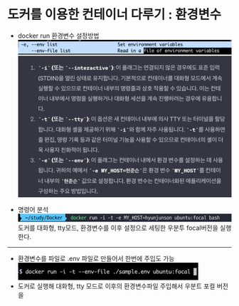 # 도커를 이용한 컨테이너 다루기 : 환경변수

- docker run 환경변수 설정방법 
![img.png](img.png)
![img_1.png](img_1.png)

- 명령어 분석
![img_2.png](img_2.png)
도커를 대화형, tty모드, 환경변수를 이후 설정으로 세팅한
우분투 focal버전을 실행한다.
---

- 환경변수를 파일로 .env 파일로 만들어서 한번에 주입도 가능
![img_3.png](img_3.png)
- 도커로 실행해 대화형, tty 모드로 이후의 환경변수파일 주입해서
우분트 포컬 버전을




